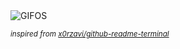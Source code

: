 <div align="justify">
<picture>
    <source media="(prefers-color-scheme: dark)" srcset="https://i.ibb.co/d6nqBRd/output-gif.gif">
    <source media="(prefers-color-scheme: light)" srcset="https://i.ibb.co/d6nqBRd/output-gif.gif">
    <img alt="GIFOS" src="https://i.ibb.co/d6nqBRd/output-gif.gif">
</picture>

<sub><i>inspired from [x0rzavi/github-readme-terminal](https://github.com/x0rzavi/github-readme-terminal)</i></sub>

</div>

<!-- Image deletion URL: https://ibb.co/1KH5ZkD/5260a7b341e0ef8189d92484769d201b -->